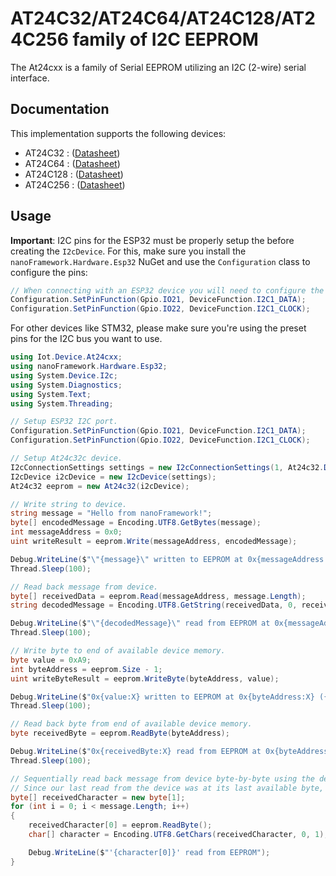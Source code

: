 # AT24C32/AT24C64/AT24C128/AT24C256 family of I2C EEPROM

The At24cxx is a family of Serial EEPROM utilizing an I2C (2-wire) serial interface.

## Documentation

This implementation supports the following devices:

- AT24C32  : ([Datasheet](https://ww1.microchip.com/downloads/en/DeviceDoc/doc5298.pdf))
- AT24C64  : ([Datasheet](https://ww1.microchip.com/downloads/en/DeviceDoc/doc5298.pdf))
- AT24C128 : ([Datasheet](https://ww1.microchip.com/downloads/aemDocuments/documents/OTH/ProductDocuments/DataSheets/AT24C128C-AT24C256C-Data-Sheet-DS20006270B.pdf))
- AT24C256 : ([Datasheet](https://ww1.microchip.com/downloads/aemDocuments/documents/OTH/ProductDocuments/DataSheets/At24c256C-AT24C256C-Data-Sheet-DS20006270B.pdf))

## Usage

**Important**: I2C pins for the ESP32 must be properly setup the before creating the `I2cDevice`. For this, make sure you install the `nanoFramework.Hardware.Esp32` NuGet and use the `Configuration` class to configure the pins:

```csharp
// When connecting with an ESP32 device you will need to configure the I2C GPIOs used for the bus.
Configuration.SetPinFunction(Gpio.IO21, DeviceFunction.I2C1_DATA);
Configuration.SetPinFunction(Gpio.IO22, DeviceFunction.I2C1_CLOCK);
```

For other devices like STM32, please make sure you're using the preset pins for the I2C bus you want to use.

```csharp
using Iot.Device.At24cxx;
using nanoFramework.Hardware.Esp32;
using System.Device.I2c;
using System.Diagnostics;
using System.Text;
using System.Threading;

// Setup ESP32 I2C port.
Configuration.SetPinFunction(Gpio.IO21, DeviceFunction.I2C1_DATA);
Configuration.SetPinFunction(Gpio.IO22, DeviceFunction.I2C1_CLOCK);

// Setup At24c32c device.
I2cConnectionSettings settings = new I2cConnectionSettings(1, At24c32.DefaultI2cAddress);
I2cDevice i2cDevice = new I2cDevice(settings);
At24c32 eeprom = new At24c32(i2cDevice);

// Write string to device.
string message = "Hello from nanoFramework!";
byte[] encodedMessage = Encoding.UTF8.GetBytes(message);
int messageAddress = 0x0;
uint writeResult = eeprom.Write(messageAddress, encodedMessage);

Debug.WriteLine($"\"{message}\" written to EEPROM at 0x{messageAddress:X} ({writeResult} bytes)");
Thread.Sleep(100);

// Read back message from device.
byte[] receivedData = eeprom.Read(messageAddress, message.Length);
string decodedMessage = Encoding.UTF8.GetString(receivedData, 0, receivedData.Length);

Debug.WriteLine($"\"{decodedMessage}\" read from EEPROM at 0x{messageAddress:X}");
Thread.Sleep(100);

// Write byte to end of available device memory.
byte value = 0xA9;
int byteAddress = eeprom.Size - 1;
uint writeByteResult = eeprom.WriteByte(byteAddress, value);

Debug.WriteLine($"0x{value:X} written to EEPROM at 0x{byteAddress:X} ({writeByteResult} byte)");
Thread.Sleep(100);

// Read back byte from end of available device memory.
byte receivedByte = eeprom.ReadByte(byteAddress);

Debug.WriteLine($"0x{receivedByte:X} read from EEPROM at 0x{byteAddress:X}");
Thread.Sleep(100);

// Sequentially read back message from device byte-by-byte using the devices internal address counter.
// Since our last read from the device was at its last available byte, the internal address counter has now rolled over to point at the first byte.
byte[] receivedCharacter = new byte[1];
for (int i = 0; i < message.Length; i++)
{
    receivedCharacter[0] = eeprom.ReadByte();
    char[] character = Encoding.UTF8.GetChars(receivedCharacter, 0, 1);

    Debug.WriteLine($"'{character[0]}' read from EEPROM");
}
```
